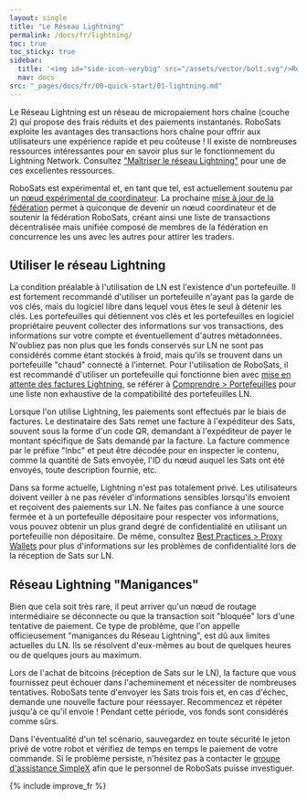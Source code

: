 ```yaml
---
layout: single
title: "Le Réseau Lightning"
permalink: /docs/fr/lightning/
toc: true
toc_sticky: true
sidebar:
  title: '<img id="side-icon-verybig" src="/assets/vector/bolt.svg"/>Réseau Lightning'
  nav: docs
src: "_pages/docs/fr/00-quick-start/01-lightning.md"
---
```


Le Réseau Lightning est un réseau de micropaiement hors chaîne (couche 2) qui propose des frais réduits et des paiements instantanés. RoboSats exploite les avantages des transactions hors chaîne pour offrir aux utilisateurs une expérience rapide et peu coûteuse ! Il existe de nombreuses ressources intéressantes pour en savoir plus sur le fonctionnement du Lightning Network. Consultez ["Maîtriser le réseau Lightning"](https://github.com/lnbook/lnbook) pour une de ces excellentes ressources.

RoboSats est expérimental et, en tant que tel, est actuellement soutenu par un [nœud expérimental de coordinateur](https://amboss.space/node/0282eb467bc073833a039940392592bf10cf338a830ba4e392c1667d7697654c7e). La prochaine [mise à jour de la fédération](https://github.com/RoboSats/robosats/pull/601) permet à quiconque de devenir un nœud coordinateur et de soutenir la fédération RoboSats, créant ainsi une liste de transactions décentralisée mais unifiée composé de membres de la fédération en concurrence les uns avec les autres pour attirer les traders.

## **Utiliser le réseau Lightning**

La condition préalable à l'utilisation de LN est l'existence d'un portefeuille. Il est fortement recommandé d'utiliser un portefeuille n'ayant pas la garde de vos clés, mais du logiciel libre dans lequel vous êtes le seul à détenir les clés. Les portefeuilles qui détiennent vos clés et les portefeuilles en logiciel propriétaire peuvent collecter des informations sur vos transactions, des informations sur votre compte et éventuellement d'autres métadonnées. N'oubliez pas non plus que les fonds conservés sur LN ne sont pas considérés comme étant stockés à froid, mais qu'ils se trouvent dans un portefeuille "chaud" connecté à l'internet. Pour l'utilisation de RoboSats, il est recommandé d'utiliser un portefeuille qui fonctionne bien avec [mise en attente des factures Lightning](/docs/fr/escrow/#what-is-a-hold-invoice), se référer à [Comprendre > Portefeuilles](/docs/fr/wallets/) pour une liste non exhaustive de la compatibilité des portefeuilles LN.

Lorsque l'on utilise Lightning, les paiements sont effectués par le biais de factures. Le destinataire des Sats remet une facture à l'expéditeur des Sats, souvent sous la forme d'un code QR, demandant à l'expéditeur de payer le montant spécifique de Sats demandé par la facture. La facture commence par le préfixe "lnbc" et peut être décodée pour en inspecter le contenu, comme la quantité de Sats envoyée, l'ID du nœud auquel les Sats ont été envoyés, toute description fournie, etc.

Dans sa forme actuelle, Lightning n'est pas totalement privé. Les utilisateurs doivent veiller à ne pas révéler d'informations sensibles lorsqu'ils envoient et reçoivent des paiements sur LN. Ne faites pas confiance à une source fermée et à un portefeuille dépositaire pour respecter vos informations, vous pouvez obtenir un plus grand degré de confidentialité en utilisant un portefeuille non dépositaire. De même, consultez [Best Practices > Proxy Wallets](/docs/fr/proxy-wallets/) pour plus d'informations sur les problèmes de confidentialité lors de la réception de Sats sur LN.

## **Réseau Lightning "Manigances"**

Bien que cela soit très rare, il peut arriver qu'un nœud de routage intermédiaire se déconnecte ou que la transaction soit "bloquée" lors d'une tentative de paiement. Ce type de problème, que l'on appelle officieusement "manigances du Réseau Lightning", est dû aux limites actuelles du LN. Ils se résolvent d'eux-mêmes au bout de quelques heures ou de quelques jours au maximum.

Lors de l'achat de bitcoins (réception de Sats sur le LN), la facture que vous fournissez peut échouer dans l'acheminement et nécessiter de nombreuses tentatives. RoboSats tente d'envoyer les Sats trois fois et, en cas d'échec, demande une nouvelle facture pour réessayer. Recommencez et répéter jusqu'à ce qu'il envoie ! Pendant cette période, vos fonds sont considérés comme sûrs.

Dans l'éventualité d'un tel scénario, sauvegardez en toute sécurité le jeton privé de votre robot et vérifiez de temps en temps le paiement de votre commande. Si le problème persiste, n'hésitez pas à contacter le [groupe d'assistance SimpleX](/contribute/code/#communication-channels) afin que le personnel de RoboSats puisse investiguer.

{% include improve_fr %}
